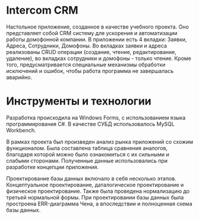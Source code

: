 # Intercom CRM
Настольное приложение, созданное в качестве учебного проекта. Оно представляет собой CRM систему для ускорения и автоматизации работы домофонной компании. В приложении есть 
4 вкладки: Заявки, Адреса, Сотрудники, Домофоны. Во вкладках заявки и адреса реализованы CRUD операции (создание, чтение, редактирование, удаление), во вкладках сотрудники и 
домофоны - только чтение. Кроме того, предусматривается специальные механизмы обработки исключений и ошибок, чтобы работа программа не завершалась аварийно. 

# Инструменты и технологии
Разработка происходила на Windows Forms, с использованием языка программирования C#. В качестве СУБД использовалось MySQL Workbench.  

В рамках проекта был произведен анализ рынка приложений со схожим функционалом. Была составлена таблица сравнения аналогов, благодаря которой можно было ознакомиться с их
сильными и слабыми сторонами. Полученные данные использовались при разработке концепции приложения.  

Проектирование базы данных включало в себя несколько этапов. Концептуальное проектирование, даталогическое проектирование и физическое проектирование. 
Также была проведена нормализацию до третьей нормальной формы. При проектировании базы данных была простроена ERR-диаграмма Чена, а впоследствии и полноценная схема базы данных.
